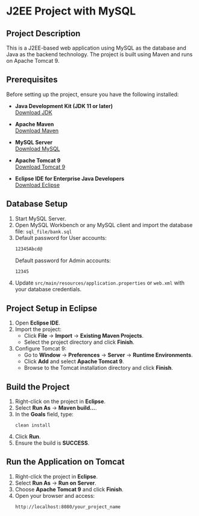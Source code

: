 # J2EE Project with MySQL

## Project Description

This is a J2EE-based web application using MySQL as the database and Java as the backend technology. The project is built using Maven and runs on Apache Tomcat 9.

## Prerequisites

Before setting up the project, ensure you have the following installed:

- **Java Development Kit (JDK 11 or later)**  
  [Download JDK](https://www.oracle.com/java/technologies/javase-downloads.html)

- **Apache Maven**  
  [Download Maven](https://maven.apache.org/download.cgi)

- **MySQL Server**  
  [Download MySQL](https://dev.mysql.com/downloads/)

- **Apache Tomcat 9**  
  [Download Tomcat 9](https://tomcat.apache.org/download-90.cgi)

- **Eclipse IDE for Enterprise Java Developers**  
  [Download Eclipse](https://www.eclipse.org/downloads/packages/release/latest/jee)

## Database Setup

1. Start MySQL Server.
2. Open MySQL Workbench or any MySQL client and import the database file:
   `sql_file/bank.sql`
3. Default password for User accounts:
   ```html
   12345Abcd@
   ```
   Default password for Admin accounts:
   ```html
   12345
   ```
4. Update `src/main/resources/application.properties` or `web.xml` with your database credentials.

## Project Setup in Eclipse

1. Open **Eclipse IDE**.
2. Import the project:
   - Click **File** → **Import** → **Existing Maven Projects**.
   - Select the project directory and click **Finish**.
3. Configure Tomcat 9:
   - Go to **Window** → **Preferences** → **Server** → **Runtime Environments**.
   - Click **Add** and select **Apache Tomcat 9**.
   - Browse to the Tomcat installation directory and click **Finish**.

## Build the Project

1. Right-click on the project in **Eclipse**.
2. Select **Run As** → **Maven build...**.
3. In the **Goals** field, type:
   ```
   clean install
   ```
4. Click **Run**.
5. Ensure the build is **SUCCESS**.

## Run the Application on Tomcat

1. Right-click the project in **Eclipse**.
2. Select **Run As** → **Run on Server**.
3. Choose **Apache Tomcat 9** and click **Finish**.
4. Open your browser and access:
   ```
   http://localhost:8080/your_project_name
   ```
